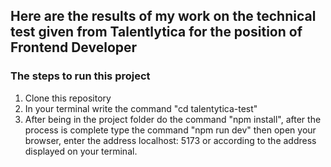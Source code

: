 ## Here are the results of my work on the technical test given from Talentlytica for the position of Frontend Developer

### The steps to run this project

1. Clone this repository
2. In your terminal write the command "cd talentytica-test"
3. After being in the project folder do the command "npm install", after the process is complete type the command "npm run dev" then open your browser, enter the address localhost: 5173 or according to the address displayed on your terminal.
